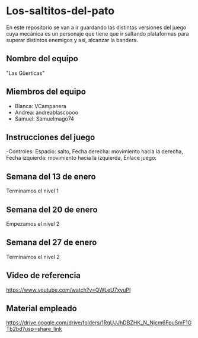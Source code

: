 # Los-saltitos-del-pato
En este repositorio se van a ir guardando las distintas versiones del juego cuya mecánica es un personaje que tiene que ir saltando plataformas para superar distintos enemigos y así, alcanzar la bandera.

## Nombre del equipo
"Las Güerticas"

## Miembros del equipo
 - Blanca: VCampanera
 - Andrea: andreablascoooo
 - Samuel: Samuelmago74

## Instrucciones del juego 
-Controles: 
Espacio: salto,
Fecha derecha: movimiento hacia la derecha,
Fecha izquierda: movimiento hacia la izquierda,
Enlace juego: [](https://github.com/Samuelmago74/Los-saltitos-del-pato/blob/main/Los%20saltitos%20del%20pato%20(3).sb3)

## Semana del 13 de enero
 Terminamos el nivel 1 
 
 ## Semana del 20 de enero
 Empezamos el nivel 2

 ## Semana del 27 de enero
 Terminamos el nivel 2 

 ## Video de referencia
 https://www.youtube.com/watch?v=QWLeU7xyuPI

 ## Material empleado
 https://drive.google.com/drive/folders/1RgUJJhDBZHK_N_Njcm6FpuSmF1GTb2bd?usp=share_link
